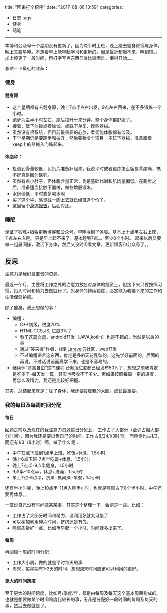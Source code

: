 title: "回来打个招呼"
date: "2017-08-06 13:59"
categories:
  - 日志
tags:
  - 健身
  - 随笔
---

本博和公众号一个星期没有更新了，因为俺平时上班，晚上跑去健身房锻炼身体，晚上又要早睡。本想着早上能早起学习和更新的。但是最近都起不来，睡到饱。。加上停更了一段时间，再打字写点东西显得比较困难，懒得开始。。。

总结一下最近的收获：

### 健身
#### 健身房
- 这个星期都有去健身房，晚上7点半左右出发，9点左右回来，差不多锻炼一个小时。
- 跑步为主半小时左右，跑后拉升十来分钟，整个身体都舒服了。
- 接着，做下体操或者瑜伽，或踩下单车，摸些器械。
- 虽然没有很系统，但目前最重要的心肺，柔韧能体脂都有涉及。
- 下个星期仍是要跑步和拉升，然后要新增个项目：多玩下器械，准备跟着keep上的器械入门练起来。

#### 体脂秤：
- 检测到骨量较低，买钙片准备补起来。我说平时或者锻炼怎么容易背酸痛，搞不好真是因为缺钙。
- 虽然有点小肚子，但体脂含量正常，倒是基础代谢和肌肉量偏低。在跑步之后，准备适当接触下器械，做些增股锻炼。
- 水份偏低，平时要多喝水啊
- 买了这个秤，感觉踩一脚上去就已经值这个价了。
- 这里留个[身体报告](https://i.loli.net/2017/08/06/5986b609aad95.png)，后面对比。

### 睡眠
保证了锻炼+牺牲更新博客和公众号，早睡得到了保障。基本上十点半左右上床，11点左右入睡。只是早上起不来了，基本睡到7点。。至少8个小时。
起来以后又要做一组晨间操，激活下身体，然后又没时间看文章，更新博客和公众号了。。

## 反思
注意力是我们最宝贵的资源。

最近一个月，主要将工作之外的注意力放在对身体的投资上，但接下来只要按照习惯，投入时间和精力去做就行了。对身体的持续锻炼，必定能为我接下来的工作和生活保驾护航。

除了健身，我还想做的事：
- 编程：
  - C++初级，进度70%
  - HTML,CCS,JS,  进度3%？
  - [看了这篇文章](http://mp.weixin.qq.com/s?__biz=MzAxNzI4MTMwMw==&mid=2651631607&idx=1&sn=d24195dd27b6791d0272853332efd7c7&chksm=801ff78fb7687e99f59bc09c001c46d9f7e131bc71da3dd41384c14038bdc055fee6d4fa56b0&mpshare=1&scene=1&srcid=0806fesB3XERC6tPeOhrWt5n#rd)，android开发（JAVA,kotlin）也是不错的，当然是以后的事
  - 通过“笑来搜”作者，找到[Laravel的社](https://laravel-china.org/)区，web开发
  - 不过编程语言这东西，肯定是多的天花乱坠的。这先学好前面的，后面的再说。不过话说前面真学下来，也是不容易的。
- 继续休“财富自由”这门课程
音频版进度都已经发布50%了，想想之前我肯定是吃多了-每天发一篇，其实也吸收不了多少。但如果按照每周一更的进度，再怎么没精力，我还是比较好把握。

其实，总结起来就是：除了身体，我还要锻炼我的大脑。成长最重要。


### 我的每日及每周时间分配
#### 每日
回顾之前以及现在的我注意力资源每日分配上，
工作占了大部分（至少占据大部分时间），因为我还是要出售自己的时间。工作占8/24,1/3时间，
而睡觉也占1/3，
而还有1/3（8小时）啊，做了什么呢：
- 中午12点下班到1点半上班，吃饭+休息，1.5小时;
- 晚上6点下班-7点半吃饭+休息，1.5小时;
- 晚上7点半-9点半健身，1.5小时;
- 9点半-10点半，休息+洗澡，1.5小时
- 早上7点-8点半，洗漱+晨间操+早餐，1.5小时

还有半小时呢，晚上10点半-11点入睡半小时，也就是睡眠占了8个半小时，中午还要再休息。。

一直说自己没有时间做某某事，其实这个整理一下，会清楚一些。比如：
- 工作占了大部分时间和精力，没利用好就太可惜了
- 可以稍加利用碎片时间，挤挤还是有的。
- 睡眠质量好一点，比如再早起一个小时，时间就多出来了。

#### 每周
再回顾一周的时间分配：
- 工作大小周，做的就是平时每天的事
- 周末，每星期有1-2天的时间，想想周末时间应该可以利用的更好。

#### 更大的时间跨度
至于更大的时间跨度，比如月/季度/年，都是由每周及每天这个基本周期构成的。也就是想要做某个时间跨度比较长的事，无非是分配好一段时间的每周及每天的事，然后去做就是了。
